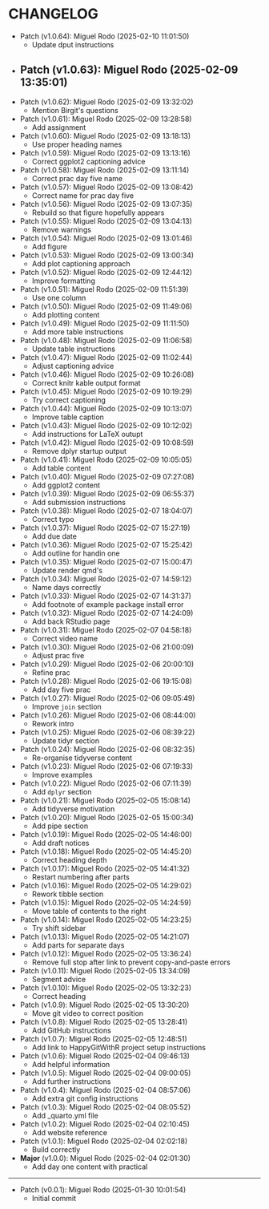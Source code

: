 # CHANGELOG

- Patch (v1.0.64): Miguel Rodo (2025-02-10 11:01:50)
  - Update dput instructions
- Patch (v1.0.63): Miguel Rodo (2025-02-09 13:35:01)
  - 
- Patch (v1.0.62): Miguel Rodo (2025-02-09 13:32:02)
  - Mention Birgit's questions
- Patch (v1.0.61): Miguel Rodo (2025-02-09 13:28:58)
  - Add assignment
- Patch (v1.0.60): Miguel Rodo (2025-02-09 13:18:13)
  - Use proper heading names
- Patch (v1.0.59): Miguel Rodo (2025-02-09 13:13:16)
  - Correct ggplot2 captioning advice
- Patch (v1.0.58): Miguel Rodo (2025-02-09 13:11:14)
  - Correct prac day five name
- Patch (v1.0.57): Miguel Rodo (2025-02-09 13:08:42)
  - Correct name for prac day five
- Patch (v1.0.56): Miguel Rodo (2025-02-09 13:07:35)
  - Rebuild so that figure hopefully appears
- Patch (v1.0.55): Miguel Rodo (2025-02-09 13:04:13)
  - Remove warnings
- Patch (v1.0.54): Miguel Rodo (2025-02-09 13:01:46)
  - Add figure
- Patch (v1.0.53): Miguel Rodo (2025-02-09 13:00:34)
  - Add plot captioning approach
- Patch (v1.0.52): Miguel Rodo (2025-02-09 12:44:12)
  - Improve formatting
- Patch (v1.0.51): Miguel Rodo (2025-02-09 11:51:39)
  - Use one column
- Patch (v1.0.50): Miguel Rodo (2025-02-09 11:49:06)
  - Add plotting content
- Patch (v1.0.49): Miguel Rodo (2025-02-09 11:11:50)
  - Add more table instructions
- Patch (v1.0.48): Miguel Rodo (2025-02-09 11:06:58)
  - Update table instructions
- Patch (v1.0.47): Miguel Rodo (2025-02-09 11:02:44)
  - Adjust captioning advice
- Patch (v1.0.46): Miguel Rodo (2025-02-09 10:26:08)
  - Correct knitr kable output format
- Patch (v1.0.45): Miguel Rodo (2025-02-09 10:19:29)
  - Try correct captioning
- Patch (v1.0.44): Miguel Rodo (2025-02-09 10:13:07)
  - Improve table caption
- Patch (v1.0.43): Miguel Rodo (2025-02-09 10:12:02)
  - Add instructions for LaTeX outupt
- Patch (v1.0.42): Miguel Rodo (2025-02-09 10:08:59)
  - Remove dplyr startup output
- Patch (v1.0.41): Miguel Rodo (2025-02-09 10:05:05)
  - Add table content
- Patch (v1.0.40): Miguel Rodo (2025-02-09 07:27:08)
  - Add ggplot2 content
- Patch (v1.0.39): Miguel Rodo (2025-02-09 06:55:37)
  - Add submission instructions
- Patch (v1.0.38): Miguel Rodo (2025-02-07 18:04:07)
  - Correct typo
- Patch (v1.0.37): Miguel Rodo (2025-02-07 15:27:19)
  - Add due date
- Patch (v1.0.36): Miguel Rodo (2025-02-07 15:25:42)
  - Add outline for handin one
- Patch (v1.0.35): Miguel Rodo (2025-02-07 15:00:47)
  - Update render qmd's
- Patch (v1.0.34): Miguel Rodo (2025-02-07 14:59:12)
  - Name days correctly
- Patch (v1.0.33): Miguel Rodo (2025-02-07 14:31:37)
  - Add footnote of example package install error
- Patch (v1.0.32): Miguel Rodo (2025-02-07 14:24:09)
  - Add back RStudio page
- Patch (v1.0.31): Miguel Rodo (2025-02-07 04:58:18)
  - Correct video name
- Patch (v1.0.30): Miguel Rodo (2025-02-06 21:00:09)
  - Adjust prac five
- Patch (v1.0.29): Miguel Rodo (2025-02-06 20:00:10)
  - Refine prac
- Patch (v1.0.28): Miguel Rodo (2025-02-06 19:15:08)
  - Add day five prac
- Patch (v1.0.27): Miguel Rodo (2025-02-06 09:05:49)
  - Improve `join` section
- Patch (v1.0.26): Miguel Rodo (2025-02-06 08:44:00)
  - Rework intro
- Patch (v1.0.25): Miguel Rodo (2025-02-06 08:39:22)
  - Update tidyr section
- Patch (v1.0.24): Miguel Rodo (2025-02-06 08:32:35)
  - Re-organise tidyverse content
- Patch (v1.0.23): Miguel Rodo (2025-02-06 07:19:33)
  - Improve examples
- Patch (v1.0.22): Miguel Rodo (2025-02-06 07:11:39)
  - Add `dplyr` section
- Patch (v1.0.21): Miguel Rodo (2025-02-05 15:08:14)
  - Add tidyverse motivation
- Patch (v1.0.20): Miguel Rodo (2025-02-05 15:00:34)
  - Add pipe section
- Patch (v1.0.19): Miguel Rodo (2025-02-05 14:46:00)
  - Add draft notices
- Patch (v1.0.18): Miguel Rodo (2025-02-05 14:45:20)
  - Correct heading depth
- Patch (v1.0.17): Miguel Rodo (2025-02-05 14:41:32)
  - Restart numbering after parts
- Patch (v1.0.16): Miguel Rodo (2025-02-05 14:29:02)
  - Rework tibble section
- Patch (v1.0.15): Miguel Rodo (2025-02-05 14:24:59)
  - Move table of contents to the right
- Patch (v1.0.14): Miguel Rodo (2025-02-05 14:23:25)
  - Try shift sidebar
- Patch (v1.0.13): Miguel Rodo (2025-02-05 14:21:07)
  - Add parts for separate days
- Patch (v1.0.12): Miguel Rodo (2025-02-05 13:36:24)
  - Remove full stop after link to prevent copy-and-paste errors
- Patch (v1.0.11): Miguel Rodo (2025-02-05 13:34:09)
  - Segment advice
- Patch (v1.0.10): Miguel Rodo (2025-02-05 13:32:23)
  - Correct heading
- Patch (v1.0.9): Miguel Rodo (2025-02-05 13:30:20)
  - Move git video to correct position
- Patch (v1.0.8): Miguel Rodo (2025-02-05 13:28:41)
  - Add GitHub instructions
- Patch (v1.0.7): Miguel Rodo (2025-02-05 12:48:51)
  - Add link to HappyGitWithR project setup instructions
- Patch (v1.0.6): Miguel Rodo (2025-02-04 09:46:13)
  - Add helpful information
- Patch (v1.0.5): Miguel Rodo (2025-02-04 09:00:05)
  - Add further instructions
- Patch (v1.0.4): Miguel Rodo (2025-02-04 08:57:06)
  - Add extra git config instructions
- Patch (v1.0.3): Miguel Rodo (2025-02-04 08:05:52)
  - Add _quarto.yml file
- Patch (v1.0.2): Miguel Rodo (2025-02-04 02:10:45)
  - Add website reference
- Patch (v1.0.1): Miguel Rodo (2025-02-04 02:02:18)
  - Build correctly
- **Major** (v1.0.0): Miguel Rodo (2025-02-04 02:01:30)
  - Add day one content with practical

___

- Patch (v0.0.1): Miguel Rodo (2025-01-30 10:01:54)
  - Initial commit

